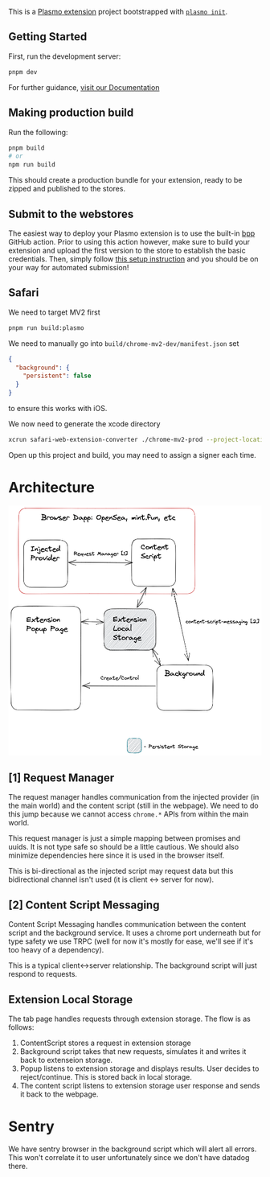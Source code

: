 This is a [Plasmo extension](https://docs.plasmo.com/) project bootstrapped with [`plasmo init`](https://www.npmjs.com/package/plasmo).

## Getting Started

First, run the development server:

```bash
pnpm dev
```

For further guidance, [visit our Documentation](https://docs.plasmo.com/)

## Making production build

Run the following:

```bash
pnpm build
# or
npm run build
```

This should create a production bundle for your extension, ready to be zipped and published to the stores.

## Submit to the webstores

The easiest way to deploy your Plasmo extension is to use the built-in [bpp](https://bpp.browser.market) GitHub action. Prior to using this action however, make sure to build your extension and upload the first version to the store to establish the basic credentials. Then, simply follow [this setup instruction](https://docs.plasmo.com/framework/workflows/submit) and you should be on your way for automated submission!

## Safari

We need to target MV2 first

```bash
pnpm run build:plasmo
```

We need to manually go into `build/chrome-mv2-dev/manifest.json` set

```json
{
  "background": {
    "persistent": false
  }
}
```

to ensure this works with iOS.

We now need to generate the xcode directory

```bash
xcrun safari-web-extension-converter ./chrome-mv2-prod --project-location ../artifacts  --app-name PocketUniverse --bundle-identifier com.refract.PocketUniverse --ios-only --copy-resources
```

Open up this project and build, you may need to assign a signer each time.

# Architecture

![Diagram](./architecture.excalidraw.png)

## [1] Request Manager

The request manager handles communication from the injected provider (in the main world) and the content script (still in the webpage).
We need to do this jump because we cannot access `chrome.*` APIs from within the main world.

This request manager is just a simple mapping between promises and uuids. It is not type safe so should be a little cautious. We should also minimize dependencies here since it is used in the browser itself.

This is bi-directional as the injected script may request data but this bidirectional channel isn't used (it is client <-> server for now).

## [2] Content Script Messaging

Content Script Messaging handles communication between the content script and the background service. It uses a chrome port underneath but for type safety we use TRPC (well for now it's mostly for ease, we'll see if it's too heavy of a dependency).

This is a typical client<->server relationship. The background script will just respond to requests.

## Extension Local Storage

The tab page handles requests through extension storage. The flow is as follows:

1. ContentScript stores a request in extension storage
2. Background script takes that new requests, simulates it and writes it back to extenseion storage.
3. Popup listens to extension storage and displays results. User decides to reject/continue. This is stored back in local storage.
4. The content script listens to extension storage user response and sends it back to the webpage.

# Sentry
We have sentry browser in the background script which will alert all errors. This won't correlate it to user unfortunately since we don't have datadog there.
